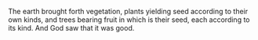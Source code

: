 The earth brought forth vegetation, plants yielding seed according to their own kinds, and trees bearing fruit in which is their seed, each according to its kind. And God saw that it was good.
